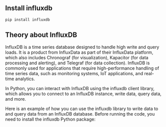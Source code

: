 Install influxdb
---
`pip install influxdb`


Theory about InfluxDB
----
InfluxDB is a time series database designed to handle high write and query loads. It is a product from InfluxData as part of their InfluxData platform, which also includes Chronograf (for visualization), Kapacitor (for data processing and alerting), and Telegraf (for data collection). InfluxDB is commonly used for applications that require high-performance handling of time series data, such as monitoring systems, IoT applications, and real-time analytics.

In Python, you can interact with InfluxDB using the influxdb client library, which allows you to connect to an InfluxDB instance, write data, query data, and more.

Here is an example of how you can use the influxdb library to write data to and query data from an InfluxDB database. Before running the code, you need to install the influxdb Python package:
